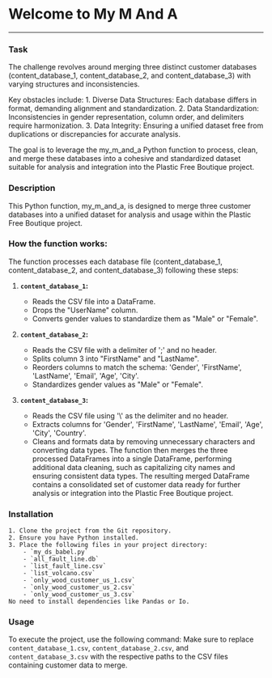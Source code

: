 # Welcome to My M And A
***

### Task

The challenge revolves around merging three distinct customer databases (content_database_1, content_database_2, and content_database_3) with varying structures and inconsistencies.

Key obstacles include: 1. Diverse Data Structures: Each database differs in format, demanding alignment and standardization. 2. Data Standardization: Inconsistencies in gender representation, column order, and delimiters require harmonization. 3. Data Integrity: Ensuring a unified dataset free from duplications or discrepancies for accurate analysis.

The goal is to leverage the my_m_and_a Python function to process, clean, and merge these databases into a cohesive and standardized dataset suitable for analysis and integration into the Plastic Free Boutique project.

### Description

This Python function, my_m_and_a, is designed to merge three customer databases into a unified dataset for analysis and usage within the Plastic Free Boutique project.
### How the function works:

The function processes each database file (content_database_1, content_database_2, and content_database_3) following these steps:


1. **`content_database_1`:**
   - Reads the CSV file into a DataFrame.
   - Drops the "UserName" column.
   - Converts gender values to standardize them as "Male" or "Female".

2. **`content_database_2`:**
   - Reads the CSV file with a delimiter of ';' and no header.
   - Splits column 3 into "FirstName" and "LastName".
   - Reorders columns to match the schema: 'Gender', 'FirstName', 'LastName', 'Email', 'Age', 'City'.
   - Standardizes gender values as "Male" or "Female".

3. **`content_database_3`:**
   - Reads the CSV file using '\\' as the delimiter and no header.
   - Extracts columns for 'Gender', 'FirstName', 'LastName', 'Email', 'Age', 'City', 'Country'.
   - Cleans and formats data by removing unnecessary characters and converting data types.
The function then merges the three processed DataFrames into a single DataFrame, performing additional data cleaning, such as capitalizing city names and ensuring consistent data types. The resulting merged DataFrame contains a consolidated set of customer data ready for further analysis or integration into the Plastic Free Boutique project.
### Installation
    1. Clone the project from the Git repository.
    2. Ensure you have Python installed.
    3. Place the following files in your project directory:
        - `my_ds_babel.py`
        - `all_fault_line.db`
        - `list_fault_line.csv`
        - `list_volcano.csv`
        - `only_wood_customer_us_1.csv`
        - `only_wood_customer_us_2.csv`
        - `only_wood_customer_us_3.csv`
    No need to install dependencies like Pandas or Io.



### Usage
To execute the project, use the following command:
Make sure to replace `content_database_1.csv`, `content_database_2.csv`, and `content_database_3.csv` with the respective paths to the CSV files containing customer data to merge.
